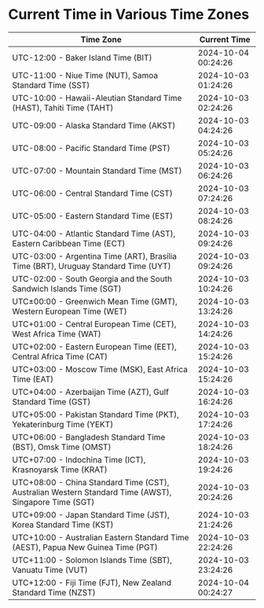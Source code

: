 # Current Time in Various Time Zones

| Time Zone | Current Time |
|-----------|--------------|
| UTC-12:00 - Baker Island Time (BIT) | 2024-10-04 00:24:26 |
| UTC-11:00 - Niue Time (NUT), Samoa Standard Time (SST) | 2024-10-03 01:24:26 |
| UTC-10:00 - Hawaii-Aleutian Standard Time (HAST), Tahiti Time (TAHT) | 2024-10-03 02:24:26 |
| UTC-09:00 - Alaska Standard Time (AKST) | 2024-10-03 04:24:26 |
| UTC-08:00 - Pacific Standard Time (PST) | 2024-10-03 05:24:26 |
| UTC-07:00 - Mountain Standard Time (MST) | 2024-10-03 06:24:26 |
| UTC-06:00 - Central Standard Time (CST) | 2024-10-03 07:24:26 |
| UTC-05:00 - Eastern Standard Time (EST) | 2024-10-03 08:24:26 |
| UTC-04:00 - Atlantic Standard Time (AST), Eastern Caribbean Time (ECT) | 2024-10-03 09:24:26 |
| UTC-03:00 - Argentina Time (ART), Brasília Time (BRT), Uruguay Standard Time (UYT) | 2024-10-03 09:24:26 |
| UTC-02:00 - South Georgia and the South Sandwich Islands Time (SGT) | 2024-10-03 10:24:26 |
| UTC±00:00 - Greenwich Mean Time (GMT), Western European Time (WET) | 2024-10-03 13:24:26 |
| UTC+01:00 - Central European Time (CET), West Africa Time (WAT) | 2024-10-03 14:24:26 |
| UTC+02:00 - Eastern European Time (EET), Central Africa Time (CAT) | 2024-10-03 15:24:26 |
| UTC+03:00 - Moscow Time (MSK), East Africa Time (EAT) | 2024-10-03 15:24:26 |
| UTC+04:00 - Azerbaijan Time (AZT), Gulf Standard Time (GST) | 2024-10-03 16:24:26 |
| UTC+05:00 - Pakistan Standard Time (PKT), Yekaterinburg Time (YEKT) | 2024-10-03 17:24:26 |
| UTC+06:00 - Bangladesh Standard Time (BST), Omsk Time (OMST) | 2024-10-03 18:24:26 |
| UTC+07:00 - Indochina Time (ICT), Krasnoyarsk Time (KRAT) | 2024-10-03 19:24:26 |
| UTC+08:00 - China Standard Time (CST), Australian Western Standard Time (AWST), Singapore Time (SGT) | 2024-10-03 20:24:26 |
| UTC+09:00 - Japan Standard Time (JST), Korea Standard Time (KST) | 2024-10-03 21:24:26 |
| UTC+10:00 - Australian Eastern Standard Time (AEST), Papua New Guinea Time (PGT) | 2024-10-03 22:24:26 |
| UTC+11:00 - Solomon Islands Time (SBT), Vanuatu Time (VUT) | 2024-10-03 23:24:26 |
| UTC+12:00 - Fiji Time (FJT), New Zealand Standard Time (NZST) | 2024-10-04 00:24:27 |
